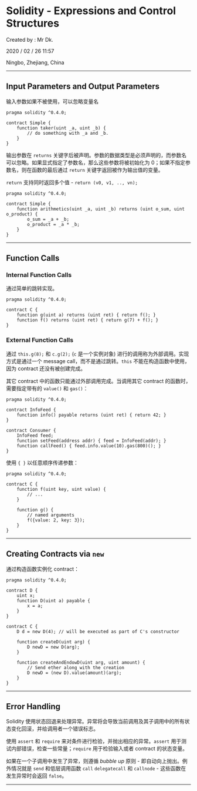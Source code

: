 # Solidity - Expressions and Control Structures

Created by : Mr Dk.

2020 / 02 / 26 11:57

Ningbo, Zhejiang, China

---

## Input Parameters and Output Parameters

输入参数如果不被使用，可以忽略变量名

```solidity
pragma solidity ^0.4.0;

contract Simple {
    function taker(uint _a, uint _b) {
        // do something with _a and _b.
    }
}
```

输出参数在 `returns` 关键字后被声明。参数的数据类型是必须声明的，而参数名可以忽略。如果显式指定了参数名，那么这些参数将被初始化为 0；如果不指定参数名，则在函数的最后通过 `return` 关键字返回被作为输出值的变量。

`return` 支持同时返回多个值 - `return (v0, v1, .., vn);`

```solidity
pragma solidity ^0.4.0;

contract Simple {
    function arithmetics(uint _a, uint _b) returns (uint o_sum, uint o_product) {
        o_sum = _a + _b;
        o_product = _a * _b;
    }
}
```

---

## Function Calls

### Internal Function Calls

通过简单的跳转实现。

```solidity
pragma solidity ^0.4.0;

contract C {
    function g(uint a) returns (uint ret) { return f(); }
    function f() returns (uint ret) { return g(7) + f(); }
}
```

### External Function Calls

通过 `this.g(8);` 和 `c.g(2);` (`c` 是一个实例对象) 进行的调用称为外部调用。实现方式是通过一个 message call，而不是通过跳转。`this` 不能在构造函数中使用，因为 contract 还没有被创建完成。

其它 contract 中的函数只能通过外部调用完成。当调用其它 contract 的函数时，需要指定带有的 `value()` 和 `gas()`：

```solidity
pragma solidity ^0.4.0;

contract InfoFeed {
    function info() payable returns (uint ret) { return 42; }
}

contract Consumer {
    InfoFeed feed;
    function setFeed(address addr) { feed = InfoFeed(addr); }
    function callFeed() { feed.info.value(10).gas(800)(); }
}
```

使用 `{ }` 以任意顺序传递参数：

```solidity
pragma solidity ^0.4.0;

contract C {
    function f(uint key, uint value) {
        // ...
    }

    function g() {
        // named arguments
        f({value: 2, key: 3});
    }
}
```

---

## Creating Contracts via `new`

通过构造函数实例化 contract：

```solidity
pragma solidity ^0.4.0;

contract D {
    uint x;
    function D(uint a) payable {
        x = a;
    }
}

contract C {
    D d = new D(4); // will be executed as part of C's constructor

    function createD(uint arg) {
        D newD = new D(arg);
    }

    function createAndEndowD(uint arg, uint amount) {
        // Send ether along with the creation
        D newD = (new D).value(amount)(arg);
    }
}
```

---

## Error Handling

Solidity 使用状态回退来处理异常。异常将会导致当前调用及其子调用中的所有状态变化回滚，并给调用者一个错误标志。

使用 `assert` 和 `require` 来对条件进行检验，并抛出相应的异常。`assert` 用于测试内部错误，检查一些常量；`require` 用于检验输入或者 contract 的状态变量。

如果在一个子调用中发生了异常，则遵循 _bubble up_ 原则 - 即自动向上抛出。例外情况就是 `send` 和低层调用函数 `call` `delegatecall` 和 `callnode` - 这些函数在发生异常时会返回 `false`。

---

